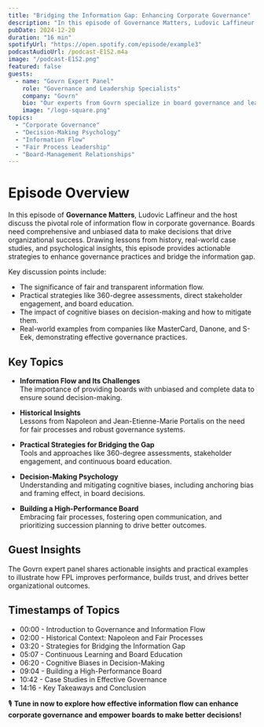 ```yaml
---
title: "Bridging the Information Gap: Enhancing Corporate Governance"
description: "In this episode of Governance Matters, Ludovic Laffineur and the host explore the critical issue of information flow between management and boards. Learn how transparency, education, and strategic practices can empower boards to make better decisions and drive effective governance."
pubDate: 2024-12-20
duration: "16 min"
spotifyUrl: "https://open.spotify.com/episode/example3"
podcastAudioUrl: /podcast-E1S2.m4a
image: "/podcast-E1S2.png"
featured: false
guests:
  - name: "Govrn Expert Panel"
    role: "Governance and Leadership Specialists"
    company: "Govrn"
    bio: "Our experts from Govrn specialize in board governance and leadership frameworks, helping organizations achieve better outcomes through innovative practices."
    image: "/logo-square.png"
topics:
  - "Corporate Governance"
  - "Decision-Making Psychology"
  - "Information Flow"
  - "Fair Process Leadership"
  - "Board-Management Relationships"
---
```


# Episode Overview

In this episode of **Governance Matters**, Ludovic Laffineur and the host discuss the pivotal role of information flow in corporate governance. Boards need comprehensive and unbiased data to make decisions that drive organizational success. Drawing lessons from history, real-world case studies, and psychological insights, this episode provides actionable strategies to enhance governance practices and bridge the information gap.

Key discussion points include:

- The significance of fair and transparent information flow.
- Practical strategies like 360-degree assessments, direct stakeholder engagement, and board education.
- The impact of cognitive biases on decision-making and how to mitigate them.
- Real-world examples from companies like MasterCard, Danone, and S-Eek, demonstrating effective governance practices.

## Key Topics

- **Information Flow and Its Challenges**  
  The importance of providing boards with unbiased and complete data to ensure sound decision-making.

- **Historical Insights**  
  Lessons from Napoleon and Jean-Etienne-Marie Portalis on the need for fair processes and robust governance systems.

- **Practical Strategies for Bridging the Gap**  
  Tools and approaches like 360-degree assessments, stakeholder engagement, and continuous board education.

- **Decision-Making Psychology**  
  Understanding and mitigating cognitive biases, including anchoring bias and framing effect, in board decisions.

- **Building a High-Performance Board**  
  Embracing fair processes, fostering open communication, and prioritizing succession planning to drive better outcomes.

## Guest Insights

The Govrn expert panel shares actionable insights and practical examples to illustrate how FPL improves performance, builds trust, and drives better organizational outcomes.

## Timestamps of Topics

- 00:00 - Introduction to Governance and Information Flow  
- 02:00 - Historical Context: Napoleon and Fair Processes  
- 03:20 - Strategies for Bridging the Information Gap  
- 05:07 - Continuous Learning and Board Education  
- 06:20 - Cognitive Biases in Decision-Making  
- 09:04 - Building a High-Performance Board  
- 10:42 - Case Studies in Effective Governance  
- 14:16 - Key Takeaways and Conclusion  

🎙️ **Tune in now to explore how effective information flow can enhance corporate governance and empower boards to make better decisions!**
